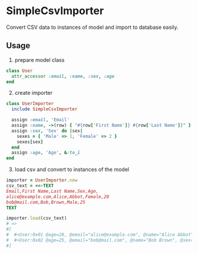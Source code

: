 # SimpleCsvImporter

Convert CSV data to instances of model and import to database easily.

## Usage

1. prepare model class

```ruby
class User
  attr_accessor :email, :name, :sex, :age
end
```

2. create importer

```ruby
class UserImporter
  include SimpleCsvImporter

  assign :email, 'Email'
  assign :name, ->(row) { "#{row['First Name']} #{row['Last Name']}" }
  assign :sex, 'Sex' do |sex|
    sexes = { 'Male' => 1, 'Female' => 2 }
    sexes[sex]
  end
  assign :age, 'Age', &:to_i
end
```

3. load csv and convert to instances of the model

```ruby
importer = UserImporter.new
csv_text = <<-TEXT
Email,First Name,Last Name,Sex,Age,
alice@example.com,Alice,Abbot,Female,20
bob@mail.com,Bob,Brown,Male,25
TEXT

importer.load(csv_text)
# =>
#[
#  #<User:0x01 @age=20, @email="alice@example.com", @name="Alice Abbot", @sex=2>,
#  #<User:0x02 @age=25, @email="bob@mail.com", @name="Bob Brown", @sex=1>
#]
```
